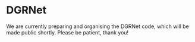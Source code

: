 # DGRNet

We are currently preparing and organising the DGRNet code, which will be made public shortly.
Please be patient, thank you!
